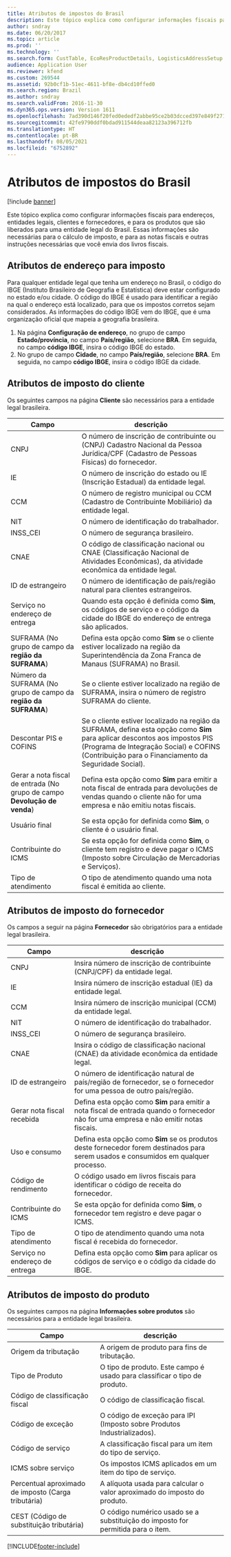 ```yaml
---
title: Atributos de impostos do Brasil
description: Este tópico explica como configurar informações fiscais para endereços, entidades legais, clientes e fornecedores, e para os produtos que são liberados para uma entidade legal do Brasil. Essas informações são necessárias para o cálculo de imposto, e para as notas fiscais e outras instruções necessárias que você envia dos livros fiscais.
author: sndray
ms.date: 06/20/2017
ms.topic: article
ms.prod: ''
ms.technology: ''
ms.search.form: CustTable, EcoResProductDetails, LogisticsAddressSetup
audience: Application User
ms.reviewer: kfend
ms.custom: 269544
ms.assetid: 92b0cf1b-51ec-4611-bf8e-db4cd10ffed0
ms.search.region: Brazil
ms.author: sndray
ms.search.validFrom: 2016-11-30
ms.dyn365.ops.version: Version 1611
ms.openlocfilehash: 7ad390d146f20fed0ededf2abbe95ce2b03dcced397e849f2713dbe7bea3b2e0
ms.sourcegitcommit: 42fe9790ddf0bdad911544deaa82123a396712fb
ms.translationtype: HT
ms.contentlocale: pt-BR
ms.lasthandoff: 08/05/2021
ms.locfileid: "6752892"
---
```

# <a name="tax-attributes-for-brazil"></a>Atributos de impostos do Brasil

[!include [banner](../includes/banner.md)]

Este tópico explica como configurar informações fiscais para endereços, entidades legais, clientes e fornecedores, e para os produtos que são liberados para uma entidade legal do Brasil. Essas informações são necessárias para o cálculo de imposto, e para as notas fiscais e outras instruções necessárias que você envia dos livros fiscais.

## <a name="tax-address-attributes"></a>Atributos de endereço para imposto

Para qualquer entidade legal que tenha um endereço no Brasil, o código do IBGE (Instituto Brasileiro de Geografia e Estatística) deve estar configurado no estado e/ou cidade. O código do IBGE é usado para identificar a região na qual o endereço está localizado, para que os impostos corretos sejam considerados. As informações do código IBGE vem do IBGE, que é uma organização oficial que mapeia a geografia brasileira.

1.  Na página **Configuração de endereço**, no grupo de campo **Estado/província**, no campo **País/região**, selecione **BRA**. Em seguida, no campo **código IBGE**, insira o código IBGE do estado.
2.  No grupo de campo **Cidade**, no campo **País/região**, selecione **BRA**. Em seguida, no campo **código IBGE**, insira o código IBGE da cidade.

## <a name="customer-tax-attributes"></a>Atributos de imposto do cliente
Os seguintes campos na página **Cliente** são necessários para a entidade legal brasileira.

| Campo                                                                   | descrição                                                                                                                                                                                                       |
|-------------------------------------------------------------------------|-------------------------------------------------------------------------------------------------------------------------------------------------------------------------------------------------------------------|
| CNPJ                                                                | O número de inscrição de contribuinte ou (CNPJ) Cadastro Nacional da Pessoa Jurídica/CPF (Cadastro de Pessoas Físicas) do fornecedor.                                                                         |
| IE                                                                      | O número de inscrição do estado ou IE (Inscrição Estadual) da entidade legal.                                                                                                                                   |
| CCM                                                                     | O número de registro municipal ou CCM (Cadastro de Contribuinte Mobiliário) da entidade legal.                                                                                                             |
| NIT                                                                     | O número de identificação do trabalhador.                                                                                                                                                                                 |
| INSS\_CEI                                                               | O número de segurança brasileiro.                                                                                                                                                                                    |
| CNAE                                                                    | O código de classificação nacional ou CNAE (Classificação Nacional de Atividades Econômicas), da atividade econômica da entidade legal.                                                                       |
| ID de estrangeiro                                                            | O número de identificação de país/região natural para clientes estrangeiros.                                                                                                                                                       |
| Serviço no endereço de entrega                                             | Quando esta opção é definida como **Sim**, os códigos de serviço e o código da cidade do IBGE do endereço de entrega são aplicados.                                                                                                   |
| SUFRAMA (No grupo de campo da **região da SUFRAMA**)                         | Defina esta opção como **Sim** se o cliente estiver localizado na região da Superintendência da Zona Franca de Manaus (SUFRAMA) no Brasil.                                                                                |
| Número da SUFRAMA (No grupo de campo da **região da SUFRAMA**)                  | Se o cliente estiver localizado na região de SUFRAMA, insira o número de registro SUFRAMA do cliente.                                                                                                      |
| Descontar PIS e COFINS                                                 | Se o cliente estiver localizado na região da SUFRAMA, defina esta opção como **Sim** para aplicar descontos aos impostos PIS (Programa de Integração Social) e COFINS (Contribuição para o Financiamento da Seguridade Social). |
| Gerar a nota fiscal de entrada (No grupo de campo **Devolução de venda**) | Defina esta opção como **Sim** para emitir a nota fiscal de entrada para devoluções de vendas quando o cliente não for uma empresa e não emitiu notas fiscais.                                                           |
| Usuário final                                                              | Se esta opção for definida como **Sim**, o cliente é o usuário final.                                                                                                                                                 |
| Contribuinte do ICMS                                                        | Se esta opção for definida como **Sim**, o cliente tem registro e deve pagar o ICMS (Imposto sobre Circulação de Mercadorias e Serviços).                                                               |
| Tipo de atendimento                                                           | O tipo de atendimento quando uma nota fiscal é emitida ao cliente.                                                                                                                                            |

## <a name="vendor-tax-attributes"></a>Atributos de imposto do fornecedor
Os campos a seguir na página **Fornecedor** são obrigatórios para a entidade legal brasileira.

| Campo                             | descrição                                                                                                                         |
|-----------------------------------|-------------------------------------------------------------------------------------------------------------------------------------|
| CNPJ                          | Insira número de inscrição de contribuinte (CNPJ/CPF) da entidade legal.                                                             |
| IE                                | Insira número de inscrição estadual (IE) da entidade legal.                                                                       |
| CCM                               | Insira número de inscrição municipal (CCM) da entidade legal.                                                                  |
| NIT                               | O número de identificação do trabalhador.                                                                                                   |
| INSS\_CEI                         | O número de segurança brasileiro.                                                                                                      |
| CNAE                              | Insira o código de classificação nacional (CNAE) da atividade econômica da entidade legal.                                        |
| ID de estrangeiro                      | O número de identificação natural de país/região de fornecedor, se o fornecedor for uma pessoa de outro país/região.                               |
| Gerar nota fiscal recebida | Defina esta opção como **Sim** para emitir a nota fiscal de entrada quando o fornecedor não for uma empresa e não emitir notas fiscais. |
| Uso e consumo               | Defina esta opção como **Sim** se os produtos deste fornecedor forem destinados para serem usados e consumidos em qualquer processo.                        |
| Código de rendimento                       | O código usado em livros fiscais para identificar o código de receita do fornecedor.                                                    |
| Contribuinte do ICMS                  | Se esta opção for definida como **Sim**, o fornecedor tem registro e deve pagar o ICMS.                                        |
| Tipo de atendimento                     | O tipo de atendimento quando uma nota fiscal é recebida do fornecedor.                                                                |
| Serviço no endereço de entrega       | Defina esta opção como **Sim** para aplicar os códigos de serviço e o código da cidade do IBGE.                                                           |

## <a name="product-tax-attributes"></a>Atributos de imposto do produto
Os seguintes campos na página **Informações sobre produtos** são necessários para a entidade legal brasileira.

| Campo                                   | descrição                                                                        |
|-----------------------------------------|------------------------------------------------------------------------------------|
| Origem da tributação                         | A origem de produto para fins de tributação.                                   |
| Tipo de Produto                            | O tipo de produto. Este campo é usado para classificar o tipo de produto.           |
| Código de classificação fiscal              | O código de classificação fiscal.                                                    |
| Código de exceção                          | O código de exceção para IPI (Imposto sobre Produtos Industrializados).          |
| Código de serviço                            | A classificação fiscal para um item do tipo de serviço.                         |
| ICMS sobre serviço                         | Os impostos ICMS aplicados em um item do tipo de serviço.                       |
| Percentual aproximado de imposto (Carga tributária) | A alíquota usada para calcular o valor aproximado do imposto do produto. |
| CEST (Código de substituição tributária)            | O código numérico usado se a substituição do imposto for permitida para o item.          |







[!INCLUDE[footer-include](../../includes/footer-banner.md)]